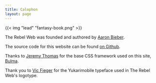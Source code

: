 ```yaml
---
title: Calophon
layout: page
---
```


{{< img "lead" "fantasy-book.png" >}}

The Rebel Web was founded and authored by [Aaron Bieber](https://aaronbieber.com).

The source code for this website can be found [on Github][gh].

Thanks to [Jeremy Thomas][jt] for the base CSS framework used on this site,
[Bulma][bulma].

Thank you to [Vic Fieger](https://vicfieger.com/) for the Yukarimobile typeface 
used in The Rebel Web's logotype.

[gh]: https://github.com/aaronbieber/therebelweb.org
[jt]: https://jgthms.com/
[bulma]: https://bulma.io/
